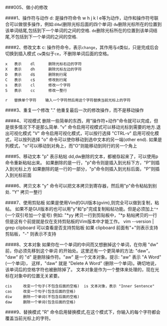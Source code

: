 

###005、做小的修改

####1、操作符与动作
    d:  是操作符命令
    w h j k l e等为动作，动作和操作符号联合可以做很多操作，例如:`d4w`(删除光标后面的四个单词)
    `dw`删除光标所在的位置到该单词结尾,包括到下一个单词的之间的空格.
    `de`删除光标所在的位置到该单词结尾,不包括到下一个单词的之间的空格.

####2、修改文本
    c:  操作符命令，表示`change`，其作用与`d`类似，只是完成后会切换到插入模式
    `cw`类似于`ce`，不删除单词后面的空格。

    x   表示    dl      删除光标右边的字符
    X   表示    dh      删除光标左边的字符
    D   表示    d$      删除到行尾
    C   表示    c$      修改到行尾
    s   表示    cl      修改一个字符
    S   表示    cc      修改一整行

    r   替换单个字符    输入一个字符然后用这个字符替换当前光标上的字符

####3、重复一个修改
    "."     他重复最后一次的修改操作，而不是移动操作

####4、可视模式
    删除一些简单的东西，用"操作符+动作"命令就可以完成，但是很多情况下不是那么简单.
    "v" 命令启用可视模式可以移动光标到需要的地方.<ESC>退出可视化模式
    "V" 命令启用可视化模式，可以按行选择
    "CTRL-v"    启用可视化模式，可以按列选择
    "o" 命令可以使你移动到选中文本的另一端(other end).
    如果是列模式，"o"可以移动到对角上，而"O"则能移动到同行的另一个角上

####5、移动文本
    "p"     表示粘帖
    dd,dw删除的文本，都被存起来了，可以使用p命令重新粘帖出来。
    如果删除的是一行，"p"命令则是插入到光标下方，"P"则插入到光标上方
    如果删除的是一行的一部分，"p"命令则插入到光标后面，"P"则插入到光标前面

####6、拷贝文本
    "y"     命令可以把文本拷贝到寄存器，然后用"p"命令粘帖到别处.
    "Y"     拷贝一整行

####7、使用剪贴板
    如果是使用Vim的GUI版本(gvim),则完全可以做到复制，粘帖。
    如果不是GUI版本的也可以用"y"和"p"完成复制粘帖功能。但是必须加上`"*`(一个双引号加一个星号)
    例如: "*yy 拷贝一行到剪贴板中，"*p  粘帖拷贝的一行
    但是这有个前提就是仅在支持剪贴板的Vim版本中才能工作。
    vim --version | grep clipboard 可以查看是否支持剪贴板
    如果 clipboard 前面有"+"则表示支持剪贴板，"-" 则表示不支持

####8、文本对象
    如果你在一个单词的中间而又想删掉这个单词，在你用 "dw" 前，你必须先移到这个单词
    的开始处。这里还有一个更简单的方法: "daw"。
    "daw" 的 "d" 是删除操作符。"aw" 是一个文本对象。提示: "aw" 表示 "A Word" (一个单词)，
    这样，"daw" 就是 "Delete A Word" (删除一个单词)。确切地说，该单词后的空格字符也被删除掉了。
    文本对象是作为一个整体来处理的，现在光标在对象中的位置无关紧要。

    cis     改变一个句子(不包含后面的空格)  is 文本对象，表示 "Inner Sentence"
    cas     改变一个句子(包含后面的空格)
    diw     删除一个单词(不包含后面的空格)
    daw     删除一个单词(包含后面的空格)

####9、替换模式
    "R"     命令启用替换模式,在这个模式下，你输入的每个字符都会覆盖当前光标上的字符。






